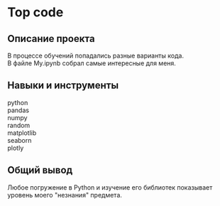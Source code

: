 # Top code
## Описание проекта
В процессе обучений попадались разные варианты кода.    
В файле My.ipynb собрал самые интересные для меня.
## Навыки и инструменты
python    
pandas     
numpy     
random    
matplotlib    
seaborn    
plotly    
## Общий вывод
Любое погружение в Python и изучение его библиотек показывает уровень моего "незнания" предмета.
